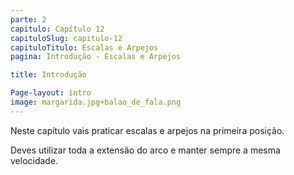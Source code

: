 ```yaml
---
parte: 2
capitulo: Capítulo 12
capituloSlug: capitulo-12
capituloTitulo: Escalas e Arpejos
pagina: Introdução - Escalas e Arpejos

title: Introdução

Page-layout: intro
image: margarida.jpg+balao_de_fala.png
---
```


Neste capítulo vais praticar escalas e arpejos na primeira posição.

Deves utilizar toda a extensão do arco e manter sempre a mesma velocidade.

